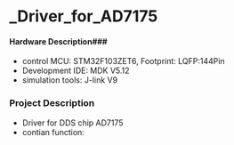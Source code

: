 # _Driver_for_AD7175
#### Hardware Description###
- control MCU: STM32F103ZET6, Footprint: LQFP:144Pin
- Development IDE: MDK V5.12
- simulation tools: J-link V9

### Project Description
- Driver for DDS chip AD7175
- contian function: